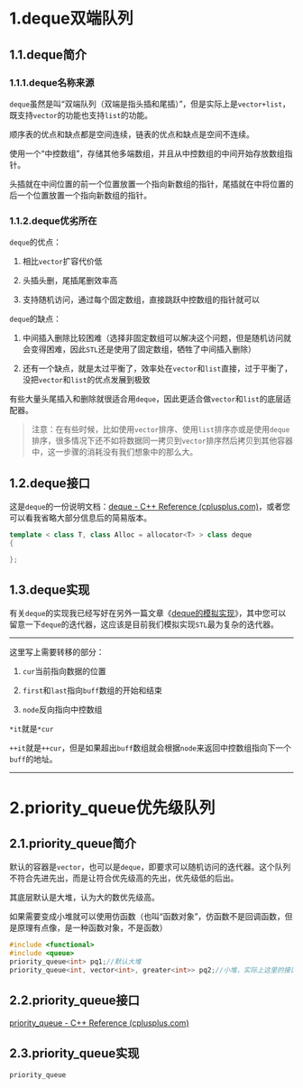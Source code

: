 # 1.deque双端队列

## 1.1.deque简介

### 1.1.1.deque名称来源

`deque`虽然是叫“双端队列（双端是指头插和尾插）”，但是实际上是`vector+list`，既支持`vector`的功能也支持`list`的功能。

顺序表的优点和缺点都是空间连续，链表的优点和缺点是空间不连续。

使用一个“中控数组”，存储其他多端数组，并且从中控数组的中间开始存放数组指针。

头插就在中间位置的前一个位置放置一个指向新数组的指针，尾插就在中将位置的后一个位置放置一个指向新数组的指针。

### 1.1.2.deque优劣所在

`deque`的优点：

1. 相比`vector`扩容代价低

2. 头插头删，尾插尾删效率高

3. 支持随机访问，通过每个固定数组，直接跳跃中控数组的指针就可以

`deque`的缺点：

1. 中间插入删除比较困难（选择非固定数组可以解决这个问题，但是随机访问就会变得困难，因此`STL`还是使用了固定数组，牺牲了中间插入删除）

2. 还有一个缺点，就是太过平衡了，效率处在`vector`和`list`直接，过于平衡了，没把`vector`和`list`的优点发展到极致

有些大量头尾插入和删除就很适合用`deque`，因此更适合做`vector`和`list`的底层适配器。

> 注意：在有些时候，比如使用`vector`排序、使用`list`排序亦或是使用`deque`排序，很多情况下还不如将数据同一拷贝到`vector`排序然后拷贝到其他容器中，这一步骤的消耗没有我们想象中的那么大。

## 1.2.deque接口

这是`deque`的一份说明文档：[deque - C++ Reference (cplusplus.com)](https://legacy.cplusplus.com/reference/deque/deque/)，或者您可以看我省略大部分信息后的简易版本。

```c++
template < class T, class Alloc = allocator<T> > class deque
{

};
```

## 1.3.deque实现

有关`deque`的实现我已经写好在另外一篇文章《[deque的模拟实现](./)》，其中您可以留意一下`deque`的迭代器，这应该是目前我们模拟实现`STL`最为复杂的迭代器。

----

这里写上需要转移的部分：

1. `cur`当前指向数据的位置

2. `first`和`last`指向`buff`数组的开始和结束

3. `node`反向指向中控数组

`*it`就是`*cur`

`++it`就是`++cur`，但是如果超出`buff`数组就会根据`node`来返回中控数组指向下一个`buff`的地址。

----

# 2.priority_queue优先级队列

## 2.1.priority_queue简介

默认的容器是`vector`，也可以是`deque`，即要求可以随机访问的迭代器。这个队列不符合先进先出，而是让符合优先级高的先出，优先级低的后出。

其底层默认是大堆，认为大的数优先级高。

如果需要变成小堆就可以使用仿函数（也叫“函数对象”，仿函数不是回调函数，但是原理有点像，是一种函数对象，不是函数）

```c++
#include <functional>
#include <queue>
priority_queue<int> pq1;//默认大堆
priority_queue<int, vector<int>, greater<int>> pq2;//小堆，实际上这里的接口设计的有点问题，没有写好
```

## 2.2.priority_queue接口

[priority_queue - C++ Reference (cplusplus.com)](https://legacy.cplusplus.com/reference/queue/priority_queue/)

## 2.3.priority_queue实现

```c+
priority_queue
```
